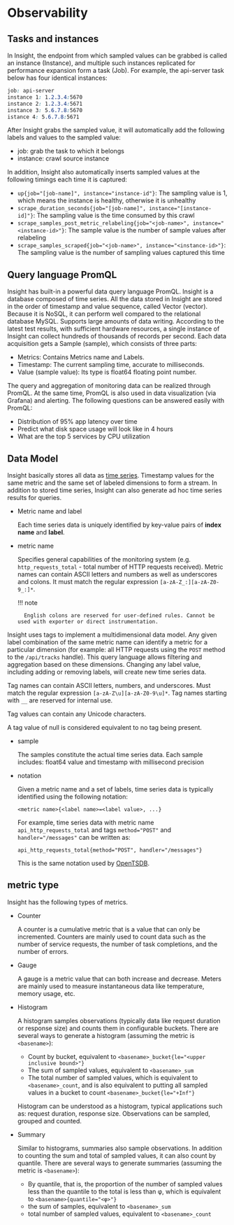 # Observability

## Tasks and instances

In Insight, the endpoint from which sampled values ​​can be grabbed is called an instance (Instance), and multiple such instances replicated for performance expansion form a task (Job). For example, the api-server task below has four identical instances:

```css
job: api-server
instance 1: 1.2.3.4:5670
instance 2: 1.2.3.4:5671
instance 3: 5.6.7.8:5670
istance 4: 5.6.7.8:5671
```
  
After Insight grabs the sampled value, it will automatically add the following labels and values ​​to the sampled value:

- job: grab the task to which it belongs
- instance: crawl source instance

In addition, Insight also automatically inserts sampled values ​​at the following timings each time it is captured:

- `up{job="[job-name]", instance="instance-id"}`: The sampling value is 1, which means the instance is healthy, otherwise it is unhealthy
- `scrape_duration_seconds{job="[job-name]", instance="[instance-id]"}`: The sampling value is the time consumed by this crawl
- `scrape_samples_post_metric_relabeling{job="<job-name>", instance="<instance-id>"}`: The sample value is the number of sample values ​​after relabeling
- `scrape_samples_scraped{job="<job-name>", instance="<instance-id>"}`: The sampling value is the number of sampling values ​​captured this time

## Query language PromQL

Insight has built-in a powerful data query language PromQL.
Insight is a database composed of time series. All the data stored in Insight are stored in the order of timestamp and value sequence, called Vector (vector). Because it is NoSQL, it can perform well compared to the relational database MySQL. Supports large amounts of data writing.
According to the latest test results, with sufficient hardware resources, a single instance of Insight can collect hundreds of thousands of records per second. Each data acquisition gets a Sample (sample), which consists of three parts:

- Metrics: Contains Metrics name and Labels.
- Timestamp: The current sampling time, accurate to milliseconds.
- Value (sample value): Its type is float64 floating point number.

The query and aggregation of monitoring data can be realized through PromQL. At the same time, PromQL is also used in data visualization (via Grafana) and alerting. The following questions can be answered easily with PromQL:

- Distribution of 95% app latency over time
- Predict what disk space usage will look like in 4 hours
- What are the top 5 services by CPU utilization

## Data Model

Insight basically stores all data as [time series](https://en.wikipedia.org/wiki/Time_series).
Timestamp values ​​for the same metric and the same set of labeled dimensions to form a stream. In addition to stored time series, Insight can also generate ad hoc time series results for queries.

- Metric name and label

    Each time series data is uniquely identified by key-value pairs of **index name** and **label**.

- metric name
  
    Specifies general capabilities of the monitoring system (e.g. `http_requests_total` - total number of HTTP requests received). Metric names can contain ASCII letters and numbers as well as underscores and colons. It must match the regular expression `[a-zA-Z_:][a-zA-Z0-9_:]*`.

    !!! note

        English colons are reserved for user-defined rules. Cannot be used with exporter or direct instrumentation.

Insight uses tags to implement a multidimensional data model. Any given label combination of the same metric name can identify a metric for a particular dimension (for example: all HTTP requests using the `POST` method to the `/api/tracks` handle).
This query language allows filtering and aggregation based on these dimensions. Changing any label value, including adding or removing labels, will create new time series data.

Tag names can contain ASCII letters, numbers, and underscores. Must match the regular expression `[a-zA-Z\u][a-zA-Z0-9\u]*`. Tag names starting with `__` are reserved for internal use.

Tag values ​​can contain any Unicode characters.

A tag value of null is considered equivalent to no tag being present.

- sample

    The samples constitute the actual time series data. Each sample includes: float64 value and timestamp with millisecond precision

- notation

    Given a metric name and a set of labels, time series data is typically identified using the following notation:

    ```none
    <metric name>{<label name>=<label value>, ...}
    ```

    For example, time series data with metric name `api_http_requests_total` and tags `method="POST"` and `handler="/messages"` can be written as:

    ```none
    api_http_requests_total{method="POST", handler="/messages"}
    ```

    This is the same notation used by [OpenTSDB](http://opentsdb.net/).

## metric type

Insight has the following types of metrics.

- Counter

    A counter is a cumulative metric that is a value that can only be incremented. Counters are mainly used to count data such as the number of service requests, the number of task completions, and the number of errors.

- Gauge

    A gauge is a metric value that can both increase and decrease. Meters are mainly used to measure instantaneous data like temperature, memory usage, etc.

- Histogram

    A histogram samples observations (typically data like request duration or response size) and counts them in configurable buckets. There are several ways to generate a histogram (assuming the metric is `<basename>`):

    - Count by bucket, equivalent to `<basename>_bucket{le="<upper inclusive bound>"}`
    - The sum of sampled values, equivalent to `<basename>_sum`
    - The total number of sampled values, which is equivalent to `<basename>_count`, and is also equivalent to putting all sampled values ​​in a bucket to count `<basename>_bucket{le="+Inf"}`

    Histogram can be understood as a histogram, typical applications such as: request duration, response size. Observations can be sampled, grouped and counted.

- Summary

    Similar to histograms, summaries also sample observations. In addition to counting the sum and total of sampled values, it can also count by quantile. There are several ways to generate summaries (assuming the metric is `<basename>`):

    - By quantile, that is, the proportion of the number of sampled values ​​​​less than the quantile to the total is less than φ, which is equivalent to `<basename>{quantile="<φ>"}`
    - the sum of samples, equivalent to `<basename>_sum`
    - total number of sampled values, equivalent to `<basename>_count`
